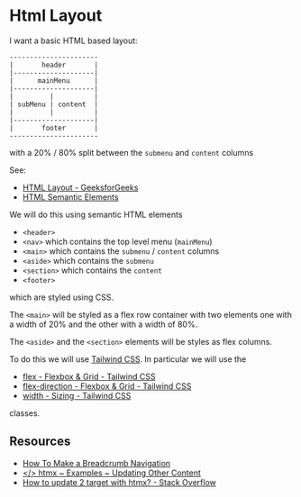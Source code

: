 # Html Layout

I want a basic HTML based layout:


```
----------------------
|       header       |
|--------------------|
|      mainMenu      |
|--------------------|
|         |          |
| subMenu | content  |
|         |          |
|--------------------|
|       footer       |
----------------------
```

with a 20% / 80% split between the `submenu` and `content` columns

See: 
  - [HTML Layout - GeeksforGeeks](https://www.geeksforgeeks.org/html-layout/)
  - [HTML Semantic Elements](https://www.w3schools.com/html/html5_semantic_elements.asp)

We will do this using semantic HTML elements

- `<header>`
- `<nav>` which contains the top level menu (`mainMenu`)
- `<main>` which contains the `submenu` / `content` columns
- `<aside>` which contains the `submenu`
- `<section>` which contains the `content`
- `<footer>`

which are styled using CSS.

The `<main>` will be styled as a flex row container with two elements one
with a width of 20% and the other with a width of 80%.

The `<aside>` and the `<section>` elements will be styles as flex columns.

To do this we will use [Tailwind CSS](https://tailwindcss.com/docs). In
particular we will use the

- [flex - Flexbox & Grid - Tailwind CSS](https://tailwindcss.com/docs/flex)
- [flex-direction - Flexbox & Grid - Tailwind CSS](https://tailwindcss.com/docs/flex-direction)
- [width - Sizing - Tailwind CSS](https://tailwindcss.com/docs/width)

classes.

## Resources

- [How To Make a Breadcrumb Navigation](https://www.w3schools.com/howto/howto_css_breadcrumbs.asp)
- [</> htmx ~ Examples ~ Updating Other Content](https://htmx.org/examples/update-other-content/)
- [How to update 2 target with htmx? - Stack Overflow](https://stackoverflow.com/questions/76451723/how-to-update-2-target-with-htmx)

